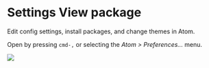 # Settings View package

Edit config settings, install packages, and change themes in Atom.

Open by pressing `cmd-,` or selecting the _Atom > Preferences..._ menu.

![](https://f.cloud.github.com/assets/671378/2241795/ba4827d8-9ce4-11e3-93a8-6666ee100917.png)
